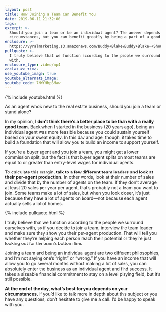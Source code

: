 ```yaml
---
layout: post
title: How Joining a Team Can Benefit You
date: 2019-06-11 21:32:00
tags:
excerpt: >-
  Should you join a team or be an individual agent? The answer depends on your
  circumstances, but you can benefit greatly by being a part of a good team.
enclosure: >-
  https://vyralmarketing.s3.amazonaws.com/Buddy+Blake/Buddy+Blake-+Should+I+Go+With+a+Team+or+Stand+Alone_.mp4
pullquote: >-
  I truly believe that we function according to the people we surround ourselves
  with.
enclosure_type: video/mp4
enclosure_time:
use_youtube_image: true
youtube_alternate_image:
youtube_code: 7NWYHhpSMaw
---
```


{% include youtube.html %}

As an agent who’s new to the real estate business, should you join a team or stand alone?

In my opinion, **I don’t think there’s a better place to be than with a really good team.** Back when I started in the business (20 years ago), being an individual agent was more feasible because you could sustain yourself based on your sweat equity. In this day and age, though, it takes time to build a foundation that will allow you to build an income to support yourself.&nbsp;

If you’re a buyer agent and you join a team, you might get a lower commission split, but the fact is that buyer agent splits on most teams are equal to or greater than entry-level wages for individual agents.&nbsp;

To calculate this margin, **talk to a few different team leaders and look at their per-agent production.** In other words, look at their number of sales and divide that by the number of agents on the team. If they don’t average at least 20 sales per year per agent, that’s probably not a team you want to join. Some teams make a lot of sales, but when you look closer, it’s just because they have a lot of agents on board—not because each agent actually sells a lot of homes.&nbsp;

{% include pullquote.html %}

I truly believe that we function according to the people we surround ourselves with, so if you decide to join a team, interview the team leader and make sure they show you their per-agent production. That will tell you whether they’re helping each person reach their potential or they’re just looking out for the team’s bottom line.&nbsp;

Joining a team and being an individual agent are two different philosophies, and I’m not saying one’s “right” or “wrong.” If you have an income that will allow you to go several months without making a lot of sales, you can absolutely enter the business as an individual agent and find success. It takes a sizeable financial commitment to stay on a level playing field, but it’s still possible.&nbsp;

**At the end of the day, what’s best for you depends on your circumstances.** If you’d like to talk more in depth about this subject or you have any questions, don’t hesitate to give me a call. I’d be happy to speak with you.&nbsp;<br>&nbsp;